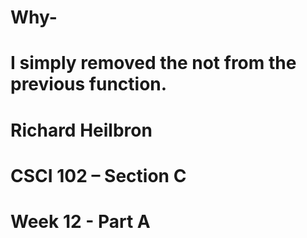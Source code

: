 # Why-
#   I simply removed the not from the previous function.
#   Richard Heilbron
#   CSCI 102 – Section C
#   Week 12 - Part A
